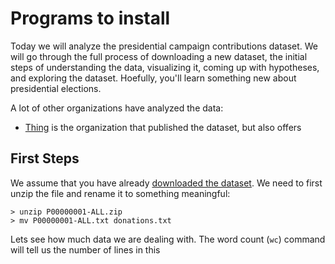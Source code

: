 # Programs to install

Today we will analyze the presidential campaign contributions dataset. We
will go through the full process of downloading a new dataset, the
initial steps of understanding the data, visualizing it, coming up
with hypotheses, and exploring the dataset.  Hoefully, you'll learn
something new about presidential elections.

A lot of other organizations have analyzed the data:

* [Thing](http://url) is the organization that published the dataset, but also offers 

## First Steps

We assume that you have already [downloaded the
dataset](../day0/index.html).  We need to first unzip the file and rename
it to something meaningful:

    > unzip P00000001-ALL.zip
    > mv P00000001-ALL.txt donations.txt

Lets see how much data we are dealing with.  The word count (`wc`) command will tell us the number of lines in this 